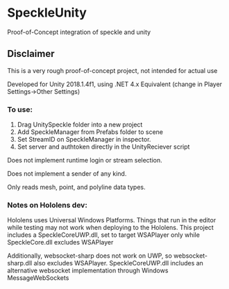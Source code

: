 # SpeckleUnity
Proof-of-Concept integration of speckle and unity

## Disclaimer

This is a very rough proof-of-concept project, not intended for actual use

Developed for Unity 2018.1.4f1, using .NET 4.x Equivalent (change in Player Settings->Other Settings)

### To use:
1. Drag UnitySpeckle folder into a new project
2. Add SpeckleManager from Prefabs folder to scene
3. Set StreamID on SpeckleManager in inspector. 
4. Set server and authtoken directly in the UnityReciever script

Does not implement runtime login or stream selection.

Does not implement a sender of any kind.

Only reads mesh, point, and polyline data types.

### Notes on Hololens dev:

Hololens uses Universal Windows Platforms. Things that run in the editor while testing may not work when deploying to the Hololens. This project includes a SpeckleCoreUWP.dll, set to target WSAPlayer only while SpeckleCore.dll excludes WSAPlayer

Additionally, websocket-sharp does not work on UWP, so websocket-sharp.dll also excludes WSAPlayer. SpeckleCoreUWP.dll includes an alternative websocket implementation through Windows MessageWebSockets
